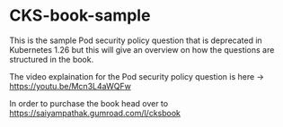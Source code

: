 # CKS-book-sample
This is the sample Pod security policy question that is deprecated in Kubernetes 1.26 but this will give an overview on how the questions are structured in the book.

The video explaination for the Pod security policy question is here -> https://youtu.be/Mcn3L4aWQFw

In order to purchase the book head over to https://saiyampathak.gumroad.com/l/cksbook 
